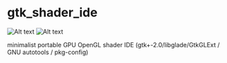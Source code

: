 gtk_shader_ide
==============

![Alt text](https://github.com/mbohun/gtk_shader_ide/raw/master/doc/gsc_screenshot_20041008.png "2004-10-08")
![Alt text](https://github.com/mbohun/gtk_shader_ide/raw/master/doc/gsc_screenshot_20041019.png "2004-10-19")

minimalist portable GPU OpenGL shader IDE (gtk+-2.0/libglade/GtkGLExt / GNU autotools / pkg-config)
